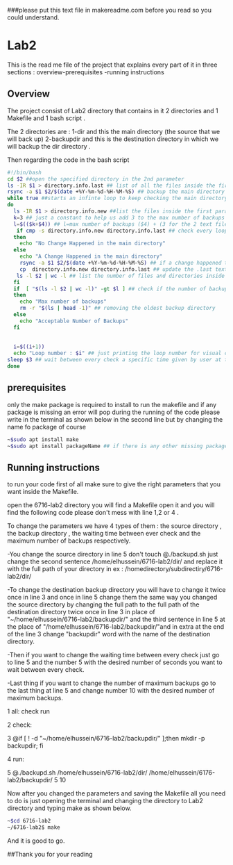 ###please put this text file in makereadme.com before you read so you could understand.
# Lab2
This is the read me file of the project that explains every part of it in three sections : overview-prerequisites -running instructions 
## Overview

The project consist of Lab2 directory that contains in it 2 directories and 1 Makefile and 1 bash script .

The 2 directories are : 1-dir and this the main directory (the source that we will back up)
2-backupdir and this is the destination directory in which we will backup the dir directory .

Then regarding the code in the bash script 

```bash
#!/bin/bash
cd $2 ##open the specified directory in the 2nd parameter
ls -IR $1 > directory.info.last ## list of all the files inside the first parameter directory in this text file called directory.info.last
rsync -a $1 $2/$(date +%Y-%m-%d-%H-%M-%S) ## backup the main directory (the first parameter or the source) into backupdir as a directory with its name is the current date with this format YY-MM-DD-HH-mm-ss
while true ##starts an infinte loop to keep checking the main directory to see whether it was changed or not 
do
  ls -IR $1 > directory.info.new ##list the files inside the first parameter directory another time in this text file called directory.info.new
  k=3 ## just a constant to help us add 3 to the max number of backups 
  l=$(($k+$4)) ## l=max number of backups ($4) + (3 for the 2 text files and the directory itself)
   if cmp -s directory.info.new directory.info.last ## check every loop whether the 2 text files are different or not then it means that something has changed
  then
    echo "No Change Happened in the main directory"
  else
    echo "A Change Happened in the main directory"
    rsync -a $1 $2/$(date +%Y-%m-%d-%H-%M-%S) ## if a change happened then we backup the main directory another time in the backupdir with a new directory and its name is the current date 
    cp  directory.info.new directory.info.last ## update the .last text file with the .new text file
   ls -l $2 | wc -l ## list the number of files and directories inside the backupdir  
  fi  
  if  [ "$(ls -l $2 | wc -l)" -gt $l ] ## check if the number of backup directories is greater than the max backups specified by the user then delete the oldest one
  then 
    echo "Max number of backups"
    rm -r "$(ls | head -1)" ## removing the oldest backup directory
  else
    echo "Acceptable Number of Backups"
  fi  
  
 
  i=$((i+1))
  echo "Loop number : $i" ## just printing the loop number for visual checking
sleep $3 ## wait between every check a specific time given by user at the third parameter
done
```
## prerequisites 
only the make package is required to install to run the makefile and if any package is missing an error will pop during the running of the code please write in the terminal as shown below in the second line but by changing the name fo package of course 
```bash
~$sudo apt install make
~$sudo apt install packageName ## if there is any other missing package 
```

## Running instructions 
to run your code first of all make sure to give the right parameters that you want inside the Makefile.

open the 6716-lab2 directory you will find a Makefile open it and you will find the following code please don't mess with line 1,2 or 4  . 

To change the parameters we have 4 types of them : the source directory , the backup directory , the waiting time between ever check and the maximum number of backups respectively.

-You change the source directory in line 5 don't touch @./backupd.sh just change the second sentence /home/elhussein/6716-lab2/dir/ and replace it with the full path of your directory in ex : /homedirectory/subdirectiry/6716-lab2/dir/

-To change the destination backup directory you will have to change it twice once in line 3 and once in line 5 
change them the same way you changed the source directory by changing the full path to the full path of the destination directory twice once in line 3 in place of "~/home/elhussein/6716-lab2/backupdir/" and the third sentence in line 5 at the place of "/home/elhussein/6716-lab2/backupdir/"and in extra at the end of the line 3 change "backupdir" word with the name of the destination directory.

-Then if you want to change the waiting time between every check just go to line 5 and the number 5 with the desired number of seconds you want to wait between every check.

-Last thing if you want to change the number of maximum backups go to the last thing at line 5 and change number 10 with the desired number of maximum backups.

1 all: check run

2 check:

3	@if [ ! -d "~/home/elhussein/6716-lab2/backupdir/" ];then mkdir -p backupdir; fi	   

4 run: 	 	
	

5 @./backupd.sh /home/elhussein/6716-lab2/dir/ /home/elhussein/6176-lab2/backupdir/ 5 10

Now after you changed the parameters and saving the Makefile all you need to do is just opening the terminal and changing the directory to Lab2 directory and typing make as shown below.

```bash
~$cd 6716-lab2
~/6716-lab2$ make
```

And it is good to go. 


##Thank you for your reading 
